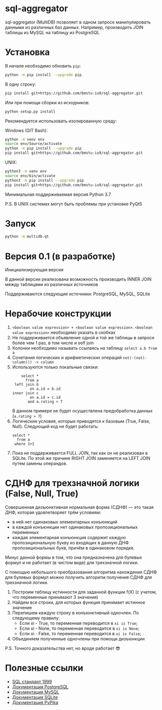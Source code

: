 # sql-aggregator
sql-aggregator (MultiDB) позволяет в одном запросе манипулировать данными из различных баз данных.
Например, производить JOIN таблицы из MySQL на таблицу из PostgreSQL

# Установка
В начале необходимо обновить `pip`:
```bash
python -m pip install --upgrade pip
```

В одну строку:
```bash
pip install git+https://github.com/bmstu-iu9/sql-aggregator.git
```
Или при помощи сборки из исходников:
```bash
python setup.py install
```
Рекомендуется использовать изолированную среду:

Windows (GIT Bash):
```bash
python -m venv env
source env/Source/activate
python -m pip install --upgrade pip
pip install git+https://github.com/bmstu-iu9/sql-aggregator.git
```
UNIX:
```bash
python3 -m venv env
source env/bin/activate
python3 -m pip install --upgrade pip
pip install git+https://github.com/bmstu-iu9/sql-aggregator.git
```
Минимальная поддерживаемая версия Python 3.7

P.S. В UNIX системах могут быть проблемы при установке PyQt5

# Запуск
```bash
python -m multidb.qt
```

# Версия 0.1 (в разработке)
Инициализирующая версия

В данной версии реализована возможность производить INNER JOIN между таблицами из различных источников

Поддерживаются следующие источники: PostgreSQL, MySQL, SQLite

# Нерабочие конструкции
1) `<boolean value expression> + <boolean value expression>`. `<boolean value expression>` необходимо указать в скобках
2) Не поддерживается объявление одной и той же таблицы в запросе более чем 1 раз, в том числе и self join
3) Колонки необходимо называть ссылаясь на таблицу `select a.b from a`
4) Сочетания логических и арифметических операций `not(-(not(-column))) -> column`
5) Используются только локальные связки:
    ```
        select * 
          from a
     left join b
            on a.id = b.id
    inner join c
            on a.id = c.id 
           and a.rating > 7
    ```
    В данном примере не будет осуществлена предобработка данных (`a.rating > 7`)
6) Логические условия, которые приводятся к базовым (True, False, Null). Следующий код не будет работать:
    ```
    select *
      from a
     where 1+1
    ```
7) Пока не поддерживается FULL JOIN, так как он не реализован в SQLite. По этой же причине RIGHT JOIN заменяется
на LEFT JOIN путем замены операндов.

# СДНФ для трехзначной логики (False, Null, True)
Совершенная дизъюнктивная нормальная форма (СДНФ) — это такая ДНФ, которая удовлетворяет трём условиям:
- в ней нет одинаковых элементарных конъюнкций
- в каждой конъюнкции нет одинаковых пропозициональных переменных
- каждая элементарная конъюнкция содержит каждую пропозициональную букву из входящих в данную ДНФ пропозициональных букв, причём в одинаковом порядке.

Минус данной формы в том, что она предназначена для булевых формул и не работает (в чистом виде) для трехзначной логики.

С помощью небольшого преобразования алгоритма нахождения СДНФ для булевых формул можно получить алгоритм получения СДНФ для трехзначной логики.

1) Построим таблицу истинности для заданной функции f(X) (с учетом, что переменные принимают 3 значения)
2) Найдем все строки, для которых функция принимает истинное значение
3) Перепишем каждую строку в конъюнктивный одночлен. По следующему правилу:
    - Если xi - True, то переменная переводится в `xi is True`;
    - Если xi - None, то переменная переводится в `xi is None`;
    - Если xi - False, то переменная переводится в `xi is False`;
4) Объединяем полученные одночлены при помощи дизъюнкции

P.S. Точного доказательства нет, но вроде работает 😎


# Полезные ссылки
* [SQL стандарт 1999](http://web.cecs.pdx.edu/~len/sql1999.pdf)
* [Документация PostgreSQL](https://www.postgresql.org/docs/)
* [Документация MySQL](https://dev.mysql.com/doc/)
* [Документация SQLite](https://www.sqlite.org/docs.html)
* [Документация PyPika](https://pypika.readthedocs.io/en/latest/)
